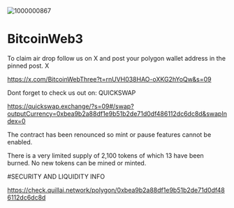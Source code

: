 ![1000000867](https://github.com/user-attachments/assets/66003395-a4fd-4664-bd51-c7077bb44191)
# BitcoinWeb3
To claim air drop follow us on X and post your polygon wallet address in the pinned post.
X

https://x.com/BitcoinWebThree?t=rnUVH038HAO-oXKG2hYoQw&s=09

Dont forget to check us out on: QUICKSWAP

https://quickswap.exchange/?s=09#/swap?outputCurrency=0xbea9b2a88df1e9b51b2de71d0df486112dc6dc8d&swapIndex=0

The contract has been renounced so mint or pause features cannot be enabled.

There is a very limited supply of 2,100 tokens of which 13 have been burned. No new tokens can be mined or minted.

#SECURITY AND LIQUIDITY INFO

https://check.quillai.network/polygon/0xbea9b2a88df1e9b51b2de71d0df486112dc6dc8d



